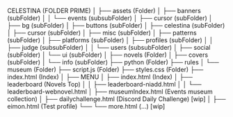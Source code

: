 CELESTINA (FOLDER PRIME)
│
├── assets (Folder)
│   ├── banners (subFolder)
│   │   └── events (subsubFolder)
│   ├── cursor (subFolder)
│   ├── bg (subFolder)
│   ├── buttons (subFolder)
│   ├── celestina (subFolder)
│   ├── cursor (subFolder)
│   ├── misc (subFolder)
│   ├── patterns (subFolder)
│   ├── platforms (subFolder)
│   ├── profiles (subFolder)
│   │   ├── judge (subsubFolder)
│   │   └── users (subsubFolder)
│   ├── social (subFolder)
│   └── ui (subFolder)
│
├── novels (Folder)
│   ├── covers (subFolder)
│   └── info (subFolder)
├── python (Folder)
├── rules
│   └── museum (Folder)
├── script.js (Folder)
├── styles.css (Folder)
├── index.html (Index)
│
├── MENU
│   ├── index.html (Index)
│   ├── leaderboard (Novels Top)
│   │   ├── leaderboard-niadd.html
│   │	└── leaderboard-webnovel.html
│   ├── museumIndex.html (Events museum collection)
│   ├── dailychallenge.html (Discord Daily Challenge) [wip]
│   ├── eimon.html (Test profile)
└── └── more.html (...) [wip]

